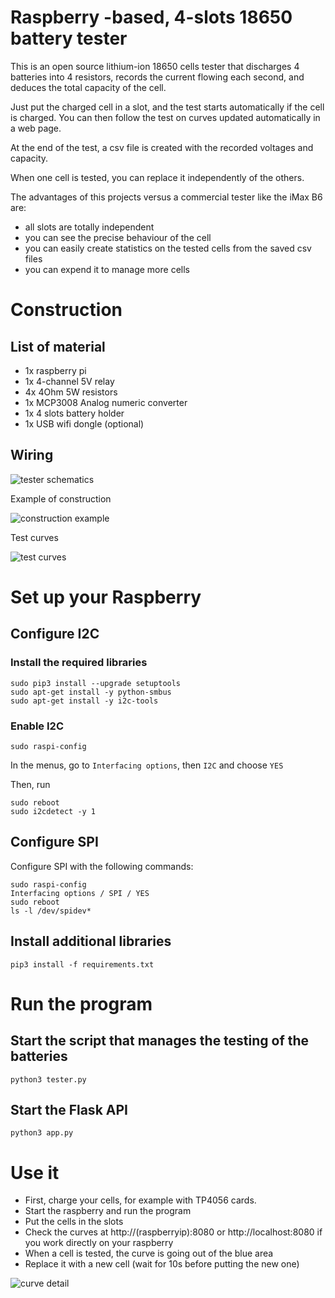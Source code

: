 # Raspberry -based, 4-slots 18650 battery tester

This is an open source lithium-ion 18650 cells tester that discharges 4 batteries into 4 resistors, records the current flowing each second, and deduces the total capacity of the cell.

Just put the charged cell in a slot, and the test starts automatically if the cell is charged. You can then follow the test on curves updated automatically in a web page.

At the end of the test, a csv file is created with the recorded voltages and capacity.

When one cell is tested, you can replace it independently of the others.

The advantages of this projects versus a commercial tester like the iMax B6 are:
- all slots are totally independent
- you can see the precise behaviour of the cell
- you can easily create statistics on the tested cells from the saved csv files
- you can expend it to manage more cells

# Construction

## List of material

- 1x raspberry pi
- 1x 4-channel 5V relay
- 4x 4Ohm 5W resistors
- 1x MCP3008 Analog numeric converter
- 1x 4 slots battery holder
- 1x USB wifi dongle (optional)

## Wiring

![tester schematics](docs/schematic.png)

Example of construction

![construction example](docs/constructed_tester.jpg)

Test curves

![test curves](docs/test_curves.jpg)

# Set up your Raspberry

## Configure I2C

### Install the required libraries

```
sudo pip3 install --upgrade setuptools
sudo apt-get install -y python-smbus
sudo apt-get install -y i2c-tools
```

### Enable I2C

```
sudo raspi-config
```
In the menus, go to `Interfacing options`, then `I2C` and choose `YES`

Then, run

```
sudo reboot
sudo i2cdetect -y 1
```

## Configure SPI

Configure SPI with the following commands:

```
sudo raspi-config
Interfacing options / SPI / YES
sudo reboot
ls -l /dev/spidev*
```

## Install additional libraries
```
pip3 install -f requirements.txt
```

# Run the program

## Start the script that manages the testing of the batteries
```
python3 tester.py
```

## Start the Flask API
```
python3 app.py
```

# Use it

- First, charge your cells, for example with TP4056 cards.
- Start the raspberry and run the program
- Put the cells in the slots
- Check the curves at http://(raspberryip):8080 or http://localhost:8080 if you work directly on your raspberry
- When a cell is tested, the curve is going out of the blue area
- Replace it with a new cell (wait for 10s before putting the new one)

![curve detail](docs/curve_detail.jpg)

